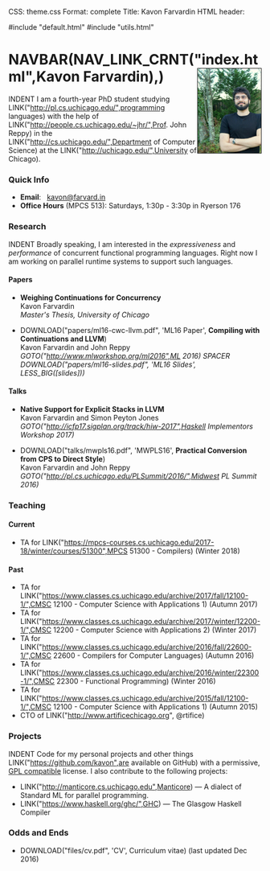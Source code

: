 CSS: theme.css
Format: complete
Title: Kavon Farvardin
HTML header: <link rel="icon" type="image/png" href="images/duck.png" />

#include "default.html"
#include "utils.html"
<!-- height="250" width="187" -->
NAVBAR(NAV_LINK_CRNT("index.html",Kavon Farvardin),<!--SMALL(NAV_LINK("https://medium.com/@kavon",Blog))-->) <img style="float: right;max-width: 25%;width: 187px; height: auto;" src="images/jaypeg.png" border="1"/>
============

<!-- droppin links to work that PageRank -->
INDENT I am a fourth-year PhD student studying LINK("http://pl.cs.uchicago.edu/",programming languages) with the help of LINK("http://people.cs.uchicago.edu/~jhr/",Prof. John Reppy) in the LINK("http://cs.uchicago.edu/",Department of Computer Science) at the LINK("http://uchicago.edu/",University of Chicago).

### Quick Info

* **Email**: &nbsp; [kavon@farvard.in](mailto:kavon@farvard.in)
* **Office Hours** (MPCS 513): Saturdays, 1:30p - 3:30p in Ryerson 176

### Research

INDENT Broadly speaking, I am interested in the *expressiveness* and *performance* of concurrent functional programming languages. Right now I am working on parallel runtime systems to support such languages.

#### Papers
* **Weighing Continuations for Concurrency** <br>
  Kavon Farvardin <br>
  *Master's Thesis, University of Chicago*

* DOWNLOAD("papers/ml16-cwc-llvm.pdf", 'ML16 Paper', **Compiling with Continuations and LLVM**) <br>
  Kavon Farvardin and John Reppy <br>
  *GOTO("http://www.mlworkshop.org/ml2016",ML 2016) SPACER DOWNLOAD("papers/ml16-slides.pdf", 'ML16 Slides', LESS_BIG([slides]))*
  
  
#### Talks
* **Native Support for Explicit Stacks in LLVM** <br>
  Kavon Farvardin and Simon Peyton Jones <br>
  *GOTO("http://icfp17.sigplan.org/track/hiw-2017",Haskell Implementors Workshop 2017)*

* DOWNLOAD("talks/mwpls16.pdf", 'MWPLS16', **Practical Conversion from CPS to Direct Style**) <br>
  Kavon Farvardin and John Reppy <br>
  *GOTO("http://pl.cs.uchicago.edu/PLSummit/2016/",Midwest PL Summit 2016)*


### Teaching
#### Current

* TA for LINK("https://mpcs-courses.cs.uchicago.edu/2017-18/winter/courses/51300",MPCS 51300 - Compilers) (Winter 2018)
<!--
<br><br>
    INDENT **Office Hours:** TBD Wed 5p–6p (Ry 176) and Fri 2:15p-3:45p (Eck 131)
<br><br>
-->


#### Past
* TA for LINK("https://www.classes.cs.uchicago.edu/archive/2017/fall/12100-1/",CMSC 12100 - Computer Science with Applications 1) (Autumn 2017)
* TA for LINK("https://www.classes.cs.uchicago.edu/archive/2017/winter/12200-1/",CMSC 12200 - Computer Science with Applications 2) (Winter 2017)
* TA for LINK("https://www.classes.cs.uchicago.edu/archive/2016/fall/22600-1/",CMSC 22600 - Compilers for Computer Languages) (Autumn 2016)
* TA for LINK("https://www.classes.cs.uchicago.edu/archive/2016/winter/22300-1/",CMSC 22300 - Functional Programming) (Winter 2016)
* TA for LINK("https://www.classes.cs.uchicago.edu/archive/2015/fall/12100-1/",CMSC 12100 - Computer Science with Applications 1) (Autumn 2015)
* CTO of LINK("http://www.artificechicago.org", @rtifice)


### Projects

INDENT Code for my personal projects and other things LINK("https://github.com/kavon",are available on GitHub) with a permissive, [GPL compatible](https://www.gnu.org/licenses/license-list.html#GPLCompatibleLicenses) license.
I also contribute to the following projects:

* LINK("http://manticore.cs.uchicago.edu",Manticore) — A dialect of Standard ML for parallel programming.
* LINK("https://www.haskell.org/ghc/",GHC) — The Glasgow Haskell Compiler


### Odds and Ends
* DOWNLOAD("files/cv.pdf", 'CV', Curriculum vitae) (last updated Dec 2016)
<!-- * LINK("https://twitter.com/call1cc",@call1cc) on Twitter * LINK("https://github.com/kavon",kavon) on GitHub -->

<!-- bottom margin -->
<br/>
<br/>
<br/>
<br/>
<br/>
<br/>
